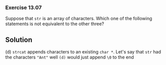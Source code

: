### Exercise 13.07
Suppose that `str` is an array of characters. Which one of the following
statements is not equivalent to the other three?

## Solution
(d) `strcat` appends characters to an existing `char *`. Let's say that `str` had the characters `"Ant"` well `(d)` would just append `\0` to the end
